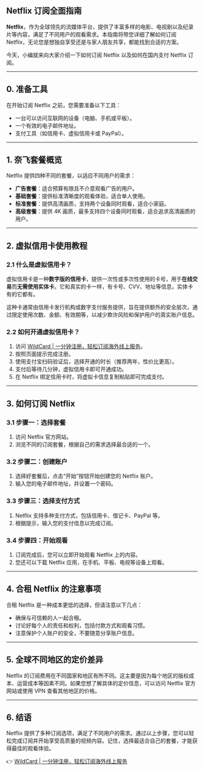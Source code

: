 ## Netflix 订阅全面指南

**Netflix**，作为全球领先的流媒体平台，提供了丰富多样的电影、电视剧以及纪录片等内容，满足了不同用户的观看需求。本指南将带您详细了解如何订阅 Netflix，无论您是想独自享受还是与家人朋友共享，都能找到合适的方案。

今天，小编就来向大家介绍一下如何订阅 Netflix 以及如何在国内支付 Netflix 订阅。

---

## 0. 准备工具

在开始订阅 Netflix 之前，您需要准备以下工具：

- 一台可以访问互联网的设备（电脑、手机或平板）。
- 一个有效的电子邮件地址。
- 支付工具（如信用卡、虚拟信用卡或 PayPal）。

---

## 1. 奈飞套餐概览

Netflix 提供四种不同的套餐，以适应不同用户的需求：

- **广告套餐**：适合预算有限且不介意观看广告的用户。
- **基础套餐**：提供标准清晰度的观看体验，适合单人使用。
- **标准套餐**：提供高清画质，支持两个设备同时观看，适合小家庭。
- **高级套餐**：提供 4K 画质，最多支持四个设备同时观看，适合追求高清画质的用户。

---

## 2. 虚拟信用卡使用教程

### 2.1 什么是虚拟信用卡？

虚拟信用卡是一种**数字版的信用卡**，提供一次性或多次性使用的卡号，用于**在线交易**而**无需使用实体卡**。它和真实的卡一样，有卡号、CVV、地址等信息，实体卡有的它都有。

这种卡通常由信用卡发行机构或数字支付服务提供，旨在提供额外的安全层次，通过限定使用次数、金额、有效期等，以减少欺诈风险和保护用户的真实账户信息。

### 2.2 如何开通虚拟信用卡？

1. 访问 [WildCard | 一分钟注册，轻松订阅海外线上服务](https://bit.ly/bewildcard)。
2. 按照页面提示完成注册。
3. 使用支付宝扫码验证后，选择开通的时长（推荐两年，性价比更高）。
4. 支付后等待几分钟，虚拟信用卡即可开通成功。
5. 在 Netflix 绑定信用卡时，将虚拟卡信息复制粘贴即可完成支付。

---

## 3. 如何订阅 Netflix

### 3.1 步骤一：选择套餐

1. 访问 Netflix 官方网站。
2. 浏览不同的订阅套餐，根据自己的需求选择最合适的一个。

### 3.2 步骤二：创建账户

1. 选择好套餐后，点击“开始”按钮开始创建您的 Netflix 账户。
2. 输入您的电子邮件地址，并设置一个密码。

### 3.3 步骤三：选择支付方式

1. Netflix 支持多种支付方式，包括信用卡、借记卡、PayPal 等。
2. 根据提示，输入您的支付信息以完成订阅。

### 3.4 步骤四：开始观看

1. 订阅完成后，您可以立即开始观看 Netflix 上的内容。
2. 您还可以下载 Netflix 应用，在手机、平板、电视等设备上观看。

---

## 4. 合租 Netflix 的注意事项

合租 Netflix 是一种成本更低的选择，但请注意以下几点：

- 确保与可信赖的人一起合租。
- 讨论好每个人的责任和权利，包括付款方式和观看习惯。
- 注意保护个人账户的安全，不要随意分享账户信息。

---

## 5. 全球不同地区的定价差异

Netflix 的订阅费用在不同国家和地区有所不同。这主要是因为每个地区的版权成本、运营成本等因素不同。如果您想了解具体的定价信息，可以访问 Netflix 官方网站或使用 VPN 查看其他地区的价格。

---

## 6. 结语

Netflix 提供了多种订阅选项，满足了不同用户的需求。通过以上步骤，您可以轻松完成订阅并开始享受高质量的视频内容。记住，选择最适合自己的套餐，才能获得最佳的观看体验。

👉 [WildCard | 一分钟注册，轻松订阅海外线上服务](https://bit.ly/bewildcard)